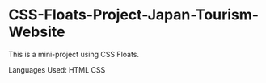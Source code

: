 # CSS-Floats-Project-Japan-Tourism-Website

This is a mini-project using CSS Floats.

Languages Used:
HTML
CSS

